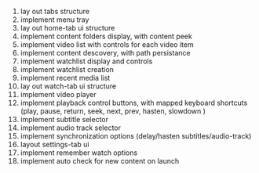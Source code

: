 1. lay out tabs structure
2. implement menu tray
3. lay out home-tab ui structure
4. implement content folders display, with content peek
5. implement video list with controls for each video item
6. implement content descovery, with path persistance
7. implement watchlist display and controls
8. implement watchlist creation
9. implement recent media list
10.   lay out watch-tab ui structure
11.   implement video player
12.   implement playback control buttons, with mapped keyboard shortcuts (play, pause, return, seek, next, prev, hasten, slowdown )
13.   implement subtitle selector
14.   implement audio track selector
15.   implement synchronization options (delay/hasten subtitles/audio-track)
16.   layout settings-tab ui
17.   implement remember watch options
18.   implement auto check for new content on launch
